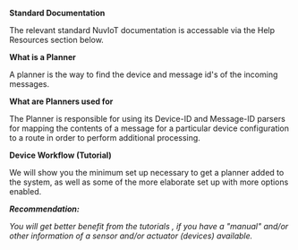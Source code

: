  
**Standard Documentation**

The relevant standard NuvIoT documentation is accessable via the Help Resources section below.

**What is a Planner**

A planner is the way to find the device and message id's of the incoming messages.  
  
**What are Planners used for**

The Planner is responsible for using its Device-ID and Message-ID parsers for mapping the contents of a message for a particular device configuration to a route in order to perform additional processing.

**Device Workflow (Tutorial)**

We will show you the minimum set up necessary to get a planner added to the system, as well as some of the more elaborate set up with more options enabled.

**_Recommendation:_**

_You will get better benefit from the tutorials , if you have a "manual" and/or other information of a sensor and/or actuator (devices) available._
